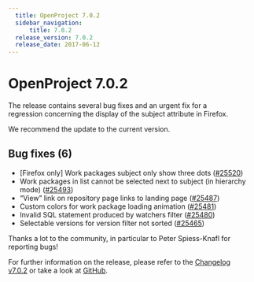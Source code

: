 ```yaml
---
  title: OpenProject 7.0.2
  sidebar_navigation:
      title: 7.0.2
  release_version: 7.0.2
  release_date: 2017-06-12
---
```



# OpenProject 7.0.2

The release contains several bug fixes and an urgent fix for a
regression concerning the display of the subject attribute in Firefox.

We recommend the update to the current version.

## Bug fixes (6)

  - \[Firefox only\] Work packages subject only show three dots
    ([\#25520](https://community.openproject.com/work_packages/25520))
  - Work packages in list cannot be selected next to subject (in
    hierarchy mode)
    ([\#25493](https://community.openproject.com/work_packages/25493))
  - “View” link on repository page links to landing page
    ([\#25487](https://community.openproject.com/work_packages/25487))
  - Custom colors for work package loading animation
    ([\#25481](https://community.openproject.com/work_packages/25481))
  - Invalid SQL statement produced by watchers filter
    ([\#25480](https://community.openproject.com/work_packages/25480))
  - Selectable versions for version filter not sorted
    ([\#25465](https://community.openproject.com/work_packages/25465))

Thanks a lot to the community, in particular to Peter Spiess-Knafl for
reporting bugs\!

For further information on the release, please refer to the [Changelog
v7.0.2](https://community.openproject.com/versions/837) or take a look
at [GitHub](https://github.com/opf/openproject/tree/v7.0.2).



